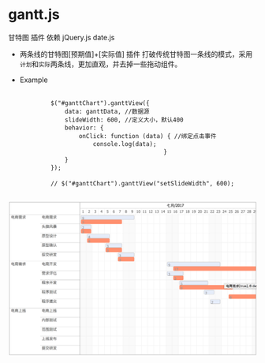 # gantt.js
甘特图 插件 依赖 jQuery.js date.js

- 两条线的甘特图[预期值]+[实际值] 插件
打破传统甘特图一条线的模式，采用`计划`和`实际`两条线，更加直观，并去掉一些拖动组件。

- Example

```
 
			$("#ganttChart").ganttView({ 
				data: ganttData, //数据源
				slideWidth: 600, //定义大小，默认400
				behavior: {
					onClick: function (data) { //绑定点击事件
						console.log(data);
						 					}
				}
			});
			
			// $("#ganttChart").ganttView("setSlideWidth", 600);
	 
```
 
![Alt text](example/image.png "gantt")


